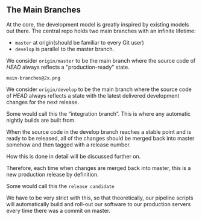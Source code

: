 ## The Main Branches
At the core, the development model is greatly inspired by existing models out there. The central repo holds two main branches with an infinite lifetime:

- `master` at origin(should be familiar to every Git user)
- `develop` is parallel to the master branch.


We consider  `origin/master` to be the main branch where the source code of *HEAD* always reflects a "production-ready" state.

```
main-branches@2x.png
```

We consider `origin/develop` to be the main branch where the source code of *HEAD* always reflects a state with the latest delivered development changes for the next release.

Some would call this the “integration branch”. This is where any automatic nightly builds are built from.

When the source code in the develop branch reaches a stable point and is ready to be released, all of the changes should be merged back into master somehow and then tagged with a release number.

How this is done in detail will be discussed further on.

Therefore, each time when changes are merged back into master, this is a new production release by definition.

Some would call this the `release candidate`

We have to be very strict with this, so that theoretically, our pipeline scripts will automatically build and roll-out our software to our production servers every time there was a commit on master.
